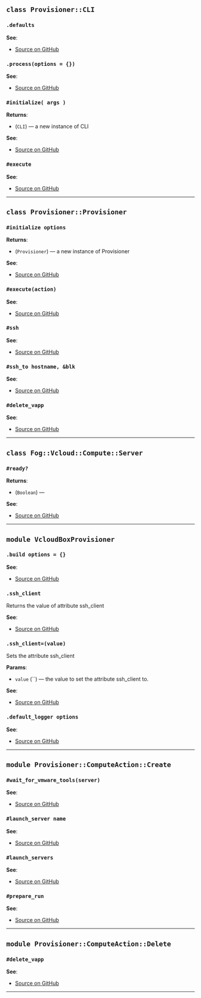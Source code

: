 
## `class Provisioner::CLI`

### `.defaults`


**See**:
- [Source on GitHub](https://github.com/alphagov/vcloud-box-spinner/blob/master/lib/provisioner/cli.rb#L9)

### `.process(options = {})`


**See**:
- [Source on GitHub](https://github.com/alphagov/vcloud-box-spinner/blob/master/lib/provisioner/cli.rb#L21)

### `#initialize( args )`

**Returns**:

- (`CLI`) — a new instance of CLI

**See**:
- [Source on GitHub](https://github.com/alphagov/vcloud-box-spinner/blob/master/lib/provisioner/cli.rb#L57)

### `#execute`


**See**:
- [Source on GitHub](https://github.com/alphagov/vcloud-box-spinner/blob/master/lib/provisioner/cli.rb#L61)

---

## `class Provisioner::Provisioner`

### `#initialize options`

**Returns**:

- (`Provisioner`) — a new instance of Provisioner

**See**:
- [Source on GitHub](https://github.com/alphagov/vcloud-box-spinner/blob/master/lib/provisioner/provisioner.rb#L8)

### `#execute(action)`


**See**:
- [Source on GitHub](https://github.com/alphagov/vcloud-box-spinner/blob/master/lib/provisioner/provisioner.rb#L13)

### `#ssh`


**See**:
- [Source on GitHub](https://github.com/alphagov/vcloud-box-spinner/blob/master/lib/provisioner/provisioner.rb#L66)

### `#ssh_to hostname, &blk`


**See**:
- [Source on GitHub](https://github.com/alphagov/vcloud-box-spinner/blob/master/lib/provisioner/provisioner.rb#L74)

### `#delete_vapp`


**See**:
- [Source on GitHub](https://github.com/alphagov/vcloud-box-spinner/blob/master/lib/provisioner/provisioner.rb#L132)

---

## `class Fog::Vcloud::Compute::Server`

### `#ready?`

**Returns**:

- (`Boolean`) — 

**See**:
- [Source on GitHub](https://github.com/alphagov/vcloud-box-spinner/blob/master/lib/fog/vcloud/compute/server_ready.rb#L6)

---

## `module VcloudBoxProvisioner`

### `.build options = {}`


**See**:
- [Source on GitHub](https://github.com/alphagov/vcloud-box-spinner/blob/master/lib/vcloud_box_provisioner.rb#L16)

### `.ssh_client`

Returns the value of attribute ssh_client

**See**:
- [Source on GitHub](https://github.com/alphagov/vcloud-box-spinner/blob/master/lib/vcloud_box_provisioner.rb#L23)

### `.ssh_client=(value)`

Sets the attribute ssh_client

**Params**:

- `value` (``) — the value to set the attribute ssh_client to.
  

**See**:
- [Source on GitHub](https://github.com/alphagov/vcloud-box-spinner/blob/master/lib/vcloud_box_provisioner.rb#L23)

### `.default_logger options`


**See**:
- [Source on GitHub](https://github.com/alphagov/vcloud-box-spinner/blob/master/lib/vcloud_box_provisioner.rb#L27)

---

## `module Provisioner::ComputeAction::Create`

### `#wait_for_vmware_tools(server)`


**See**:
- [Source on GitHub](https://github.com/alphagov/vcloud-box-spinner/blob/master/lib/provisioner/compute_action/create.rb#L146)

### `#launch_server name`


**See**:
- [Source on GitHub](https://github.com/alphagov/vcloud-box-spinner/blob/master/lib/provisioner/compute_action/create.rb#L157)

### `#launch_servers`


**See**:
- [Source on GitHub](https://github.com/alphagov/vcloud-box-spinner/blob/master/lib/provisioner/compute_action/create.rb#L174)

### `#prepare_run`


**See**:
- [Source on GitHub](https://github.com/alphagov/vcloud-box-spinner/blob/master/lib/provisioner/compute_action/create.rb#L178)

---

## `module Provisioner::ComputeAction::Delete`

### `#delete_vapp`


**See**:
- [Source on GitHub](https://github.com/alphagov/vcloud-box-spinner/blob/master/lib/provisioner/compute_action/delete.rb#L5)

---

